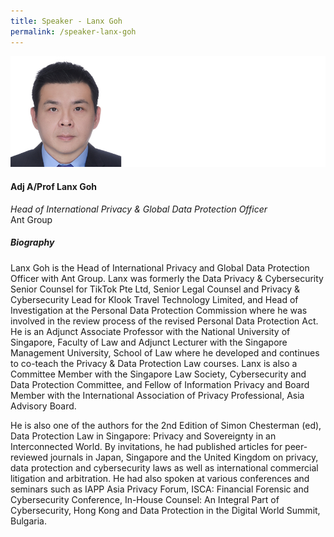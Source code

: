 ```yaml
---
title: Speaker - Lanx Goh
permalink: /speaker-lanx-goh
---
```

![Lanx Goh](/images/speakers/Lanx-Goh.jpg)

#### **Adj A/Prof Lanx Goh**

*Head of International Privacy & Global Data Protection Officer*  
Ant Group

##### **Biography**

Lanx Goh is the Head of International Privacy and Global Data Protection Officer with Ant Group. Lanx was formerly the Data Privacy & Cybersecurity Senior Counsel for TikTok Pte Ltd, Senior Legal Counsel and Privacy & Cybersecurity Lead for Klook Travel Technology Limited, and Head of Investigation at the Personal Data Protection Commission where he was involved in the review process of the revised Personal Data Protection Act. He is an Adjunct Associate Professor with the National University of Singapore, Faculty of Law and Adjunct Lecturer with the Singapore Management University, School of Law where he developed and continues to co-teach the Privacy & Data Protection Law courses. Lanx is also a Committee Member with the Singapore Law Society, Cybersecurity and Data Protection Committee, and Fellow of Information Privacy and Board Member with the International Association of Privacy Professional, Asia Advisory Board.

He is also one of the authors for the 2nd Edition of Simon Chesterman (ed), Data Protection Law in Singapore: Privacy and Sovereignty in an Interconnected World. By invitations, he had published articles for peer-reviewed journals in Japan, Singapore and the United Kingdom on privacy, data protection and cybersecurity laws as well as international commercial litigation and arbitration. He had also spoken at various conferences and seminars such as IAPP Asia Privacy Forum, ISCA: Financial Forensic and Cybersecurity Conference, In-House Counsel: An Integral Part of Cybersecurity, Hong Kong and Data Protection in the Digital World Summit, Bulgaria.